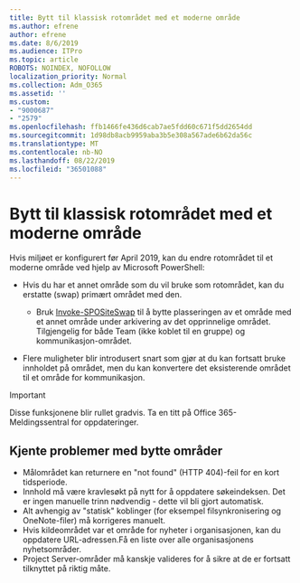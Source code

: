 ```yaml
---
title: Bytt til klassisk rotområdet med et moderne område
ms.author: efrene
author: efrene
ms.date: 8/6/2019
ms.audience: ITPro
ms.topic: article
ROBOTS: NOINDEX, NOFOLLOW
localization_priority: Normal
ms.collection: Adm_O365
ms.assetid: ''
ms.custom:
- "9000687"
- "2579"
ms.openlocfilehash: ffb1466fe436d6cab7ae5fdd60c671f5dd2654dd
ms.sourcegitcommit: 1d98db8acb9959aba3b5e308a567ade6b62da56c
ms.translationtype: MT
ms.contentlocale: nb-NO
ms.lasthandoff: 08/22/2019
ms.locfileid: "36501088"
---
```

# <a name="swap-your-classic-root-site-with-a-modern-site"></a>Bytt til klassisk rotområdet med et moderne område

Hvis miljøet er konfigurert før April 2019, kan du endre rotområdet til et moderne område ved hjelp av Microsoft PowerShell:

- Hvis du har et annet område som du vil bruke som rotområdet, kan du erstatte (swap) primært området med den. 
    - Bruk [Invoke-SPOSiteSwap](https://docs.microsoft.com/powershell/module/sharepoint-online/invoke-spositeswap?view=sharepoint-ps) til å bytte plasseringen av et område med et annet område under arkivering av det opprinnelige området. Tilgjengelig for både Team (ikke koblet til en gruppe) og kommunikasjon-området. 

- Flere muligheter blir introdusert snart som gjør at du kan fortsatt bruke innholdet på området, men du kan konvertere det eksisterende området til et område for kommunikasjon. 
>[!Important]
>Disse funksjonene blir rullet gradvis. Ta en titt på Office 365-Meldingssentral for oppdateringer. 

## <a name="known-issues-with-swapping-sites"></a>Kjente problemer med bytte områder

- Målområdet kan returnere en "not found" (HTTP 404)-feil for en kort tidsperiode.
- Innhold må være kravlesøkt på nytt for å oppdatere søkeindeksen. Det er ingen manuelle trinn nødvendig - dette vil bli gjort automatisk.
- Alt avhengig av "statisk" koblinger (for eksempel filsynkronisering og OneNote-filer) må korrigeres manuelt.
- Hvis kildeområdet var et område for nyheter i organisasjonen, kan du oppdatere URL-adressen.Få en liste over alle organisasjonens nyhetsområder.
- Project Server-områder må kanskje valideres for å sikre at de er fortsatt tilknyttet på riktig måte.





